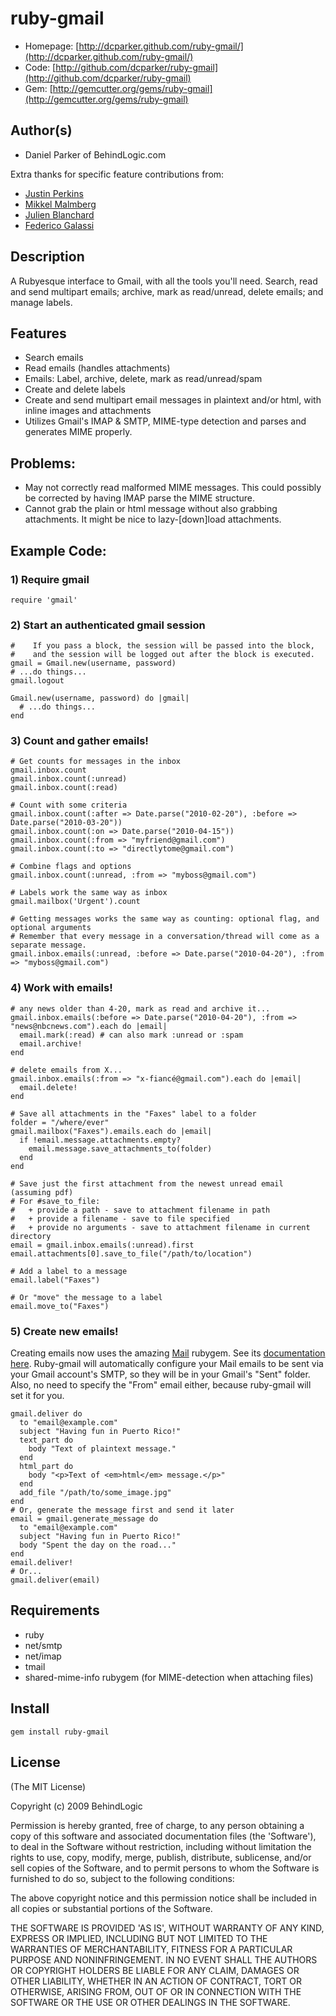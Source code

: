 # ruby-gmail

* Homepage: [http://dcparker.github.com/ruby-gmail/](http://dcparker.github.com/ruby-gmail/)
* Code: [http://github.com/dcparker/ruby-gmail](http://github.com/dcparker/ruby-gmail)
* Gem: [http://gemcutter.org/gems/ruby-gmail](http://gemcutter.org/gems/ruby-gmail)

## Author(s)

* Daniel Parker of BehindLogic.com

Extra thanks for specific feature contributions from:

  * [Justin Perkins](http://github.com/justinperkins)
  * [Mikkel Malmberg](http://github.com/mikker)
  * [Julien Blanchard](http://github.com/julienXX)
  * [Federico Galassi](http://github.com/fgalassi)

## Description

A Rubyesque interface to Gmail, with all the tools you'll need. Search, read and send multipart emails; archive, mark as read/unread, delete emails; and manage labels.

## Features

* Search emails
* Read emails (handles attachments)
* Emails: Label, archive, delete, mark as read/unread/spam
* Create and delete labels
* Create and send multipart email messages in plaintext and/or html, with inline images and attachments
* Utilizes Gmail's IMAP & SMTP, MIME-type detection and parses and generates MIME properly.

## Problems:

* May not correctly read malformed MIME messages. This could possibly be corrected by having IMAP parse the MIME structure.
* Cannot grab the plain or html message without also grabbing attachments. It might be nice to lazy-[down]load attachments.

## Example Code:

### 1) Require gmail

    require 'gmail'
    
### 2) Start an authenticated gmail session

    #    If you pass a block, the session will be passed into the block,
    #    and the session will be logged out after the block is executed.
    gmail = Gmail.new(username, password)
    # ...do things...
    gmail.logout

    Gmail.new(username, password) do |gmail|
      # ...do things...
    end

### 3) Count and gather emails!
    
    # Get counts for messages in the inbox
    gmail.inbox.count
    gmail.inbox.count(:unread)
    gmail.inbox.count(:read)

    # Count with some criteria
    gmail.inbox.count(:after => Date.parse("2010-02-20"), :before => Date.parse("2010-03-20"))
    gmail.inbox.count(:on => Date.parse("2010-04-15"))
    gmail.inbox.count(:from => "myfriend@gmail.com")
    gmail.inbox.count(:to => "directlytome@gmail.com")

    # Combine flags and options
    gmail.inbox.count(:unread, :from => "myboss@gmail.com")
    
    # Labels work the same way as inbox
    gmail.mailbox('Urgent').count
    
    # Getting messages works the same way as counting: optional flag, and optional arguments
    # Remember that every message in a conversation/thread will come as a separate message.
    gmail.inbox.emails(:unread, :before => Date.parse("2010-04-20"), :from => "myboss@gmail.com")

### 4) Work with emails!

    # any news older than 4-20, mark as read and archive it...
    gmail.inbox.emails(:before => Date.parse("2010-04-20"), :from => "news@nbcnews.com").each do |email|
      email.mark(:read) # can also mark :unread or :spam
      email.archive!
    end

    # delete emails from X...
    gmail.inbox.emails(:from => "x-fiancé@gmail.com").each do |email|
      email.delete!
    end

    # Save all attachments in the "Faxes" label to a folder
    folder = "/where/ever"
    gmail.mailbox("Faxes").emails.each do |email|
      if !email.message.attachments.empty?
        email.message.save_attachments_to(folder)
      end
    end

    # Save just the first attachment from the newest unread email (assuming pdf)
    # For #save_to_file:
    #   + provide a path - save to attachment filename in path
    #   + provide a filename - save to file specified
    #   + provide no arguments - save to attachment filename in current directory
    email = gmail.inbox.emails(:unread).first
    email.attachments[0].save_to_file("/path/to/location")

    # Add a label to a message
    email.label("Faxes")

    # Or "move" the message to a label
    email.move_to("Faxes")

### 5) Create new emails!

Creating emails now uses the amazing [Mail](http://rubygems.org/gems/mail) rubygem. See its [documentation here](http://github.com/mikel/mail). Ruby-gmail will automatically configure your Mail emails to be sent via your Gmail account's SMTP, so they will be in your Gmail's "Sent" folder. Also, no need to specify the "From" email either, because ruby-gmail will set it for you.

    gmail.deliver do
      to "email@example.com"
      subject "Having fun in Puerto Rico!"
      text_part do
        body "Text of plaintext message."
      end
      html_part do
        body "<p>Text of <em>html</em> message.</p>"
      end
      add_file "/path/to/some_image.jpg"
    end
    # Or, generate the message first and send it later
    email = gmail.generate_message do
      to "email@example.com"
      subject "Having fun in Puerto Rico!"
      body "Spent the day on the road..."
    end
    email.deliver!
    # Or...
    gmail.deliver(email)

## Requirements

* ruby
* net/smtp
* net/imap
* tmail
* shared-mime-info rubygem (for MIME-detection when attaching files)

## Install

    gem install ruby-gmail

## License

(The MIT License)

Copyright (c) 2009 BehindLogic

Permission is hereby granted, free of charge, to any person obtaining
a copy of this software and associated documentation files (the
'Software'), to deal in the Software without restriction, including
without limitation the rights to use, copy, modify, merge, publish,
distribute, sublicense, and/or sell copies of the Software, and to
permit persons to whom the Software is furnished to do so, subject to
the following conditions:

The above copyright notice and this permission notice shall be
included in all copies or substantial portions of the Software.

THE SOFTWARE IS PROVIDED 'AS IS', WITHOUT WARRANTY OF ANY KIND,
EXPRESS OR IMPLIED, INCLUDING BUT NOT LIMITED TO THE WARRANTIES OF
MERCHANTABILITY, FITNESS FOR A PARTICULAR PURPOSE AND NONINFRINGEMENT.
IN NO EVENT SHALL THE AUTHORS OR COPYRIGHT HOLDERS BE LIABLE FOR ANY
CLAIM, DAMAGES OR OTHER LIABILITY, WHETHER IN AN ACTION OF CONTRACT,
TORT OR OTHERWISE, ARISING FROM, OUT OF OR IN CONNECTION WITH THE
SOFTWARE OR THE USE OR OTHER DEALINGS IN THE SOFTWARE.
